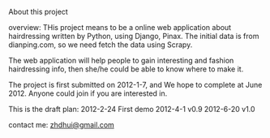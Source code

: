 About this project

overview:
    THis project means to be a online web application about hairdressing written by Python, using Django, Pinax. The initial data is from dianping.com, so we need fetch the data using Scrapy.

The web application will help people to gain interesting and fashion hairdressing info, then she/he could be able to know where to make it.

The project is first submitted on 2012-1-7, and We hope to complete at June 2012. Anyone could join if you are interested in. 

This is the draft plan:
2012-2-24 First demo
2012-4-1  v0.9
2012-6-20 v1.0

contact me: zhdhui@gmail.com
    
